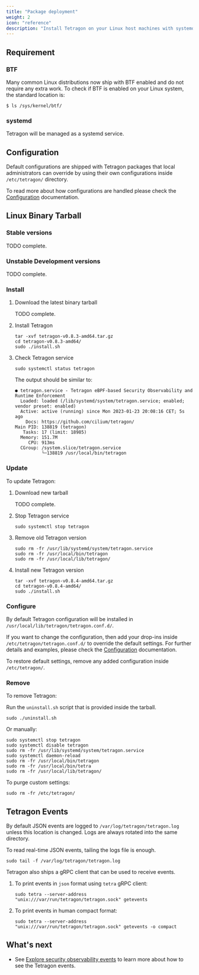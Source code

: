 ```yaml
---
title: "Package deployment"
weight: 2
icon: "reference"
description: "Install Tetragon on your Linux host machines with systemd"
---
```


## Requirement

### BTF

Many common Linux distributions now ship with BTF enabled and do not require
any extra work. To check if BTF is enabled on your Linux system, the standard
location is:

```
$ ls /sys/kernel/btf/
```

### systemd

Tetragon will be managed as a systemd service.

## Configuration

Default configurations are shipped with Tetragon packages that local administrators
can override by using their own configurations inside `/etc/tetragon/` directory.

To read more about how configurations are handled please check the
[Configuration](/docs/getting-started/configuration) documentation.

## Linux Binary Tarball

### Stable versions

TODO complete.

### Unstable Development versions

TODO complete.

### Install

1. Download the latest binary tarball

   TODO complete.

2. Install Tetragon

   ```shell
   tar -xvf tetragon-v0.8.3-amd64.tar.gz
   cd tetragon-v0.8.3-amd64/
   sudo ./install.sh
   ```

3. Check Tetragon service

   ```shell
   sudo systemctl status tetragon
   ```

   The output should be similar to:

   ```
   ● tetragon.service - Tetragon eBPF-based Security Observability and Runtime Enforcement
     Loaded: loaded (/lib/systemd/system/tetragon.service; enabled; vendor preset: enabled)
     Active: active (running) since Mon 2023-01-23 20:08:16 CET; 5s ago
       Docs: https://github.com/cilium/tetragon/
   Main PID: 138819 (tetragon)
      Tasks: 17 (limit: 18985)
     Memory: 151.7M
        CPU: 913ms
     CGroup: /system.slice/tetragon.service
             └─138819 /usr/local/bin/tetragon
   ```

### Update

To update Tetragon:

1. Download new tarball

   TODO complete.

2. Stop Tetragon service

   ```shell
   sudo systemctl stop tetragon
   ```

3. Remove old Tetragon version

   ```shell
   sudo rm -fr /usr/lib/systemd/system/tetragon.service
   sudo rm -fr /usr/local/bin/tetragon
   sudo rm -fr /usr/local/lib/tetragon/
   ```

4. Install new Tetragon version

   ```shell
   tar -xvf tetragon-v0.8.4-amd64.tar.gz
   cd tetragon-v0.8.4-amd64/
   sudo ./install.sh
   ```

### Configure

By default Tetragon configuration will be installed in
`/usr/local/lib/tetragon/tetragon.conf.d/`.

If you want to change the configuration, then add your drop-ins inside
`/etc/tetragon/tetragon.conf.d/` to override the default settings. For further
details and examples, please check the
[Configuration](/docs/getting-started/configuration) documentation.

To restore default settings, remove any added configuration inside
`/etc/tetragon/`.


### Remove

To remove Tetragon:

Run the `uninstall.sh` script that is provided inside the tarball.

   ```shell
   sudo ./uninstall.sh
   ```

Or manually:

   ```shell
   sudo systemctl stop tetragon
   sudo systemctl disable tetragon
   sudo rm -fr /usr/lib/systemd/system/tetragon.service
   sudo systemctl daemon-reload
   sudo rm -fr /usr/local/bin/tetragon
   sudo rm -fr /usr/local/bin/tetra
   sudo rm -fr /usr/local/lib/tetragon/
   ```

To purge custom settings:

   ```shell
   sudo rm -fr /etc/tetragon/
   ```

## Tetragon Events

By default JSON events are logged to `/var/log/tetragon/tetragon.log` unless this location is changed.
Logs are always rotated into the same directory.

To read real-time JSON events, tailing the logs file is enough.

   ```shell
   sudo tail -f /var/log/tetragon/tetragon.log
   ```

Tetragon also ships a gRPC client that can be used to receive events.

1. To print events in `json` format using `tetra` gRPC client:
   ```shell
   sudo tetra --server-address "unix:///var/run/tetragon/tetragon.sock" getevents
   ```

2. To print events in human compact format:
   ```shell
   sudo tetra --server-address "unix:///var/run/tetragon/tetragon.sock" getevents -o compact
   ```

## What's next

- See [Explore security observability events](/docs/getting-started/explore-security-observability-events/)
to learn more about how to see the Tetragon events.

